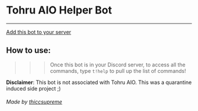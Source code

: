 # Tohru AIO Helper Bot
____
[Add this bot to your server](https://discord.com/api/oauth2/authorize?client_id=723381708292096052&permissions=8&scope=bot)

## How to use:
>>> Once this bot is in your Discord server, to access all the commands, type `t!help` to pull up the list of commands!

**Disclaimer**: This bot is not associated with Tohru AIO. This was a quarantine induced side project ;)

###### Made by [thiccsupreme](https://twitter.com/footlockerru)
